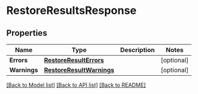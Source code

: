 # RestoreResultsResponse

## Properties

Name | Type | Description | Notes
------------ | ------------- | ------------- | -------------
**Errors** | [**RestoreResultErrors**](RestoreResultErrors.md) |  | [optional] 
**Warnings** | [**RestoreResultWarnings**](RestoreResultWarnings.md) |  | [optional] 

[[Back to Model list]](../README.md#documentation-for-models) [[Back to API list]](../README.md#documentation-for-api-endpoints) [[Back to README]](../README.md)


